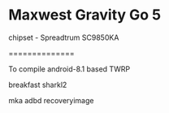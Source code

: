 # Maxwest Gravity Go 5

chipset - Spreadtrum SC9850KA

==============

To compile android-8.1 based TWRP

breakfast sharkl2

mka adbd recoveryimage
